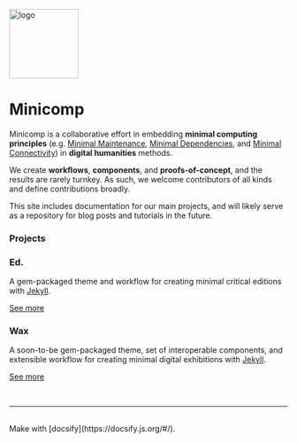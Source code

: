 
<img src="https://github.com/mnyrop/wax/blob/master/assets/logo.png?raw=true" alt="logo" width="125"/>

# Minicomp

Minicomp is a collaborative effort in embedding __minimal computing principles__ (e.g. [Minimal Maintenance](http://go-dh.github.io/mincomp/thoughts/2016/10/03/tldr/#minimal-maintenance), [Minimal Dependencies](http://go-dh.github.io/mincomp/thoughts/2016/10/03/tldr/#minimal-dependencies), and [Minimal Connectivity](http://go-dh.github.io/mincomp/thoughts/2016/10/03/tldr/#minimal-connectivity)) in __digital humanities__ methods.

We create __workflows__, __components__, and __proofs-of-concept__, and the results are rarely turnkey. As such, we welcome contributors of all kinds and define contributions broadly.

This site includes documentation for our main projects, and will likely serve as a repository for blog posts and tutorials in the future.

### Projects

### Ed.
A gem-packaged theme and workflow for creating minimal critical editions with [Jekyll](http://jekyllrb.com/).

[See more](ed/)

### Wax
A soon-to-be gem-packaged theme, set of interoperable components, and extensible workflow for creating minimal digital exhibitions with [Jekyll](http://jekyllrb.com/).

[See more](wax/)

<br>
<hr>
<br>
Make with [docsify](https://docsify.js.org/#/).
